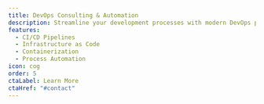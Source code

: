 ```yaml
---
title: DevOps Consulting & Automation
description: Streamline your development processes with modern DevOps practices and automation solutions.
features:
  - CI/CD Pipelines
  - Infrastructure as Code
  - Containerization
  - Process Automation
icon: cog
order: 5
ctaLabel: Learn More
ctaHref: "#contact"
---
```

